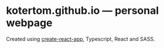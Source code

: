 # kotertom.github.io — personal webpage

Created using
[create-react-app](https://github.com/wmonk/create-react-app-typescript),
Typescript, React and SASS.
